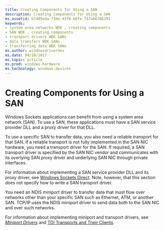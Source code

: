 ```yaml
---
title: Creating Components for Using a SAN
description: Creating Components for Using a SAN
ms.assetid: b7405eda-734e-43f0-b0fe-747a06766291
keywords:
- system area networks WDK , creating components
- SAN WDK , creating components
- transport drivers WDK SANs
- data transfers WDK SANs
- transferring data WDK SANs
ms.author: windowsdriverdev
ms.date: 04/20/2017
ms.topic: article
ms.prod: windows-hardware
ms.technology: windows-devices
---
```


# Creating Components for Using a SAN





Windows Sockets applications can benefit from using a system area network (SAN). To use a SAN, these applications must have a SAN service provider DLL and a proxy driver for that DLL.

To use a specific SAN to transfer data, you also need a reliable transport for that SAN. If a reliable transport is not fully implemented in the SAN NIC hardware, you need a transport driver for the SAN. If required, a SAN transport driver is specified by the SAN NIC vendor and communicates with its overlying SAN proxy driver and underlying SAN NIC through private interfaces.

For information about implementing a SAN service provider DLL and its proxy driver, see [Windows Sockets Direct](windows-sockets-direct.md). Note, however, that this section does not specify how to write a SAN transport driver.

You need an NDIS miniport driver to transfer data that must flow over networks other than your specific SAN such as Ethernet, ATM, or another SAN. TCP/IP uses the NDIS miniport driver to send data both to the SAN NIC and over such networks.

For information about implementing miniport and transport drivers, see [*Miniport Drivers*](https://msdn.microsoft.com/library/windows/hardware/ff556308#wdkgloss-miniport-driver) and [TDI Transports and Their Clients](https://msdn.microsoft.com/library/windows/hardware/ff565587).

 

 





